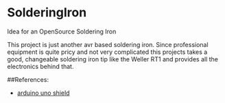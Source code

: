SolderingIron
=============

Idea for an OpenSource Soldering Iron

This project is just another avr based soldering iron. Since professional equipment is quite pricy and not very complicated this projects takes a good, changeable soldering iron tip like the Weller RT1 and provides all the electronics behind that.

##References:
* [arduino uno shield](http://www.martin-kumm.de/wiki/doku.php?id=Projects:SMD_Solderstation)
